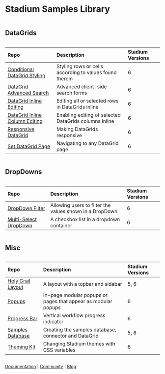 
<div class="mydocy" style="display: flex; flex-direction: column;">

# Stadium Samples Library

## DataGrids

| Repo | Description | Stadium Versions |
| :--------------------------------------------------------------------------------- | :------------------------------------------------------------------------------------------------------------------------------------------------ | :------------ |
| [Conditional DataGrid Styling](https://github.com/stadium-software/conditional-datagrid-styling) | Styling rows or cells according to values found therein | 6 |
| [DataGrid Advanced Search](https://github.com/stadium-software/datagrid-advanced-search) | Advanced client-side search forms | 6 |
| [DataGrid Inline Editing](https://github.com/stadium-software/datagrid-inline-edit) | Editing all or selected rows in DataGrids inline | 6 |
| [DataGrid Inline Column Editing](https://github.com/stadium-software/datagrid-column-inline-edit) | Enabling editing of selected DataGrids columns inline | 6 |
| [Responsive DataGrid](https://github.com/stadium-software/responsive-datagrid) | Making DataGrids responsive | 6 |
| [Set DataGrid Page](https://github.com/stadium-software/datagrid-set-page) | Navigating to any DataGrid page | 6 |

## DropDowns

| Repo | Description | Stadium Versions |
| :--------------------------------------------------------------------------------- | :------------------------------------------------------------------------------------------------------------------------------------------------ | :------------ |
| [DropDown Filter](https://github.com/stadium-software/dropdown-filter) | Allowing users to filter the values shown in a DropDown | 6 |
| [Multi-Select DropDown](https://github.com/stadium-software/multi-select-dropdown) | A checkbox list in a dropdown container | 6 |

## Misc

| Repo | Description | Stadium Versions |
| :--------------------------------------------------------------------------------- | :------------------------------------------------------------------------------------------------------------------------------------------------ | :------------ |
| [Holy Grail Layout](https://github.com/stadium-software/holy-grail-layout) | A layout with a topbar and sidebar | 5, 6 |
| [Popups](https://github.com/stadium-software/popups) | In-page modular popups or pages that appear as modular popups | 6 |
| [Progress Bar](https://github.com/stadium-software/progress-bar) | Vertical workflow progress indicator | 6 |
| [Samples Database](https://github.com/stadium-software/samples-database) | Creating the samples database, connector and DataGrid | 5, 6 |
| [Theming Kit](https://github.com/stadium-software/theming-kit) | Changing Stadium themes with CSS variables | 6 |

[Documentation](https://stadium.software/docs/?utm=gh) | [Community](https://community.stadium.software/community?utm=gh) | [Blog](https://stadium.software/blog/?utm=gh)
</div>
